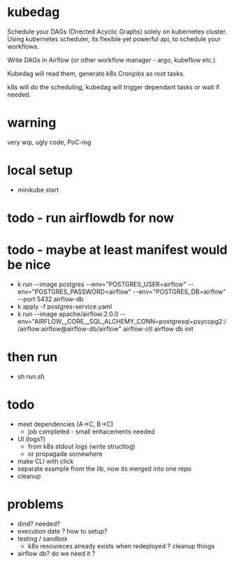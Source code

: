 # kubedag

Schedule your DAGs (Directed Acyclic Graphs) solely on kubernetes cluster. Using kubernetes 
scheduler, its flexible yet powerful api, to schedule your workflows.

Write DAGs in Airflow (or other workflow manager - argo, kubeflow etc.)

Kubedag will read them, generate k8s Cronjobs as root tasks.

k8s will do the scheduling, kubedag will trigger dependant tasks or wait if needed.

# warning

very wip, ugly code, PoC-ing

# local setup

- minikube start

# todo - run airflowdb for now
# todo - maybe at least manifest would be nice
- k run --image postgres --env="POSTGRES_USER=airflow" --env="POSTGRES_PASSWORD=airflow" --env="POSTGRES_DB=airflow" --port 5432 airflow-db
- k apply -f postgres-service.yaml
- k run --image apache/airflow:2.0.0 --env="AIRFLOW__CORE__SQL_ALCHEMY_CONN=postgresql+psycopg2://airflow:airflow@airflow-db/airflow" airflow-ctl airflow db init
 

# then run
- sh run.sh

# todo

- meet dependencies (A->C, B->C)
    - job completed - small enhacements needed
- UI (logs?)
  - from k8s stdout logs (write structlog)
  - or propagade somewhere
- make CLI with click
- separate example from the lib, now its merged into one repo
- cleanup

# problems

- dind? needed?
- execution date ? how to setup?
- testing / sandbox
	- k8s resoureces already exists when redeployed ? cleanup things
- airflow db? do we need it ?
